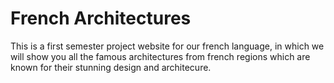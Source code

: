 # French Architectures
This is a first semester project website for our french language, in which we will show you all the famous architectures from french regions which are known for their stunning design and architecure.
